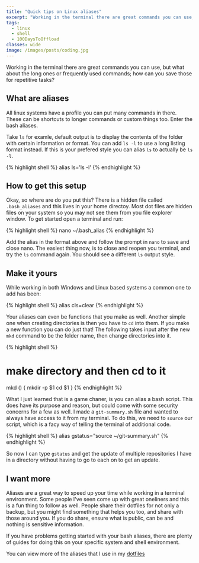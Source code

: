 ```yaml
---
title: "Quick tips on Linux aliases"
excerpt: "Working in the terminal there are great commands you can use, but what about the long ones or frequently used commands; how can you save those for repetitive tasks?"
tags:
  - linux
  - shell
  - 100DaysToOffload
classes: wide
image: /images/posts/coding.jpg
---
```


Working in the terminal there are great commands you can use, but what about the long ones or frequently used commands; how can you save those for repetitive tasks?

<!--more-->

## What are aliases

All linux systems have a profile you can put many commands in there. These can be shortcuts to longer commands or custom things too. Enter the bash aliases.

Take `ls` for examle, default output is to display the contents of the folder with certain information or format. You can add `ls -l` to use a long listing format instead. If this is your prefered style you can alias `ls` to actually be `ls -l`.

{% highlight shell %}
alias ls='ls -l'
{% endhighlight %}

## How to get this setup

Okay, so where are do you put this? There is a hidden file called `.bash_aliases` and this lives in your home directoy. Most dot files are hidden files on your system so you may not see them from you file explorer window. To get started open a terminal and run:

{% highlight shell %}
nano ~/.bash_alias
{% endhighlight %}

Add the alias in the format above and follow the prompt in `nano` to save and close nano. The easiest thing now, is to close and reopen you terminal, and try the `ls` command again. You should see a different `ls` output style.

## Make it yours

While working in both Windows and Linux based systems a common one to add has been:

{% highlight shell %}
alias cls=clear
{% endhighlight %}

Your aliases can even be functions that you make as well. Another simple one when creating directories is then you have to `cd` into them. If you make a new function you can do just that! The following takes input after the new `mkd` command to be the folder name, then change directories into it.

{% highlight shell %}

# make directory and then cd to it

mkd () {
  mkdir -p $1
  cd $1
}
{% endhighlight %}

What I just learned that is a game chaner, is you can alias a bash script. This does have its purpose and reason, but could come with some security concerns for a few as well. I made a `git-summary.sh` file and wanted to always have access to it from my terminal. To do this, we need to `source` our script, which is a facy way of telling the terminal of additional code.

{% highlight shell %}
alias gstatus="source ~/git-summary.sh"
{% endhighlight %}

So now I can type `gstatus` and get the update of multiple repositories I have in a directory without having to go to each on to get an update.

## I want more

Aliases are a great way to speed up your time while working in a terminal environment. Some people I've seen come up with great oneliners and this is a fun thing to follow as well. People share their dotfiles for not only a backup, but you might find something that helps you too, and share with those around you. If you do share, ensure what is public, can be and nothing is sensitive information.

If you have problems getting started with your bash aliases, there are plenty of guides for doing this on your specific system and shell environment.

You can view more of the aliases that I use in my [dotfiles](https://codeberg.org/cjerrington/dotfiles)
